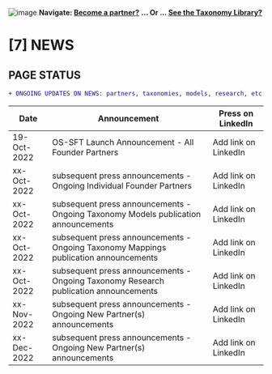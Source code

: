 ![image](https://user-images.githubusercontent.com/112073913/188821900-0c411acf-fbdd-4163-adc9-3ba4e2be78df.png)
**Navigate: [Become a partner?](https://github.com/FD-SustainableFinance/l6l-PARTNERS)**
**... Or ... [See the Taxonomy Library?](https://github.com/orgs/FD-SustainableFinance/projects/2)**

# [7] NEWS
## **PAGE STATUS**
```diff 
+ ONGOING UPDATES ON NEWS: partners, taxonomies, models, research, etc.
```
| Date  | Announcement | Press on LinkedIn |
| ------------- | ------------- | -------------- |
| 19-Oct-2022  | OS-SFT Launch Announcement - All Founder Partners | Add link on LinkedIn |
| xx-Oct-2022  | subsequent press announcements - Ongoing Individual Founder Partners | Add link on LinkedIn |
| xx-Oct-2022  | subsequent press announcements - Ongoing Taxonomy Models publication announcements | Add link on LinkedIn |
| xx-Oct-2022  | subsequent press announcements - Ongoing Taxonomy Mappings publication announcements | Add link on LinkedIn |
| xx-Oct-2022  | subsequent press announcements - Ongoing Taxonomy Research publication announcements | Add link on LinkedIn |
| xx-Nov-2022  | subsequent press announcements - Ongoing New Partner(s) announcements | Add link on LinkedIn |
| xx-Dec-2022  | subsequent press announcements - Ongoing New Partner(s) announcements | Add link on LinkedIn |
